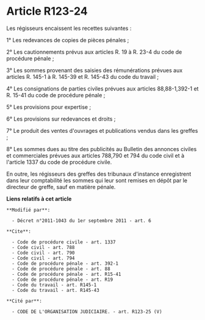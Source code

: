 # Article R123-24

Les régisseurs encaissent les recettes suivantes : 

1° Les redevances de copies de pièces pénales ; 

2° Les cautionnements prévus aux articles R. 19 à R. 23-4 du code de procédure pénale ; 

3° Les sommes provenant des saisies des rémunérations prévues aux articles R. 145-1 à R. 145-39 et R. 145-43 du code du
travail ; 

4° Les consignations de parties civiles prévues aux articles 88,88-1,392-1 et R. 15-41 du code de procédure pénale ; 

5° Les provisions pour expertise ; 

6° Les provisions sur redevances et droits ; 

7° Le produit des ventes d'ouvrages et publications vendus dans les greffes ; 

8° Les sommes dues au titre des publicités au Bulletin des annonces civiles et commerciales prévues aux articles 788,790 et
794 du code civil et à l'article 1337 du code de procédure civile. 

En outre, les régisseurs des greffes des tribunaux d'instance enregistrent dans leur comptabilité les sommes          qui
leur sont remises en dépôt par le directeur de greffe, sauf en matière pénale.

**Liens relatifs à cet article**

	**Modifié par**:

	  - Décret n°2011-1043 du 1er septembre 2011 - art. 6

	**Cite**:

	  - Code de procédure civile - art. 1337
	  - Code civil - art. 788
	  - Code civil - art. 790
	  - Code civil - art. 794
	  - Code de procédure pénale - art. 392-1
	  - Code de procédure pénale - art. 88
	  - Code de procédure pénale - art. R15-41
	  - Code de procédure pénale - art. R19
	  - Code du travail - art. R145-1
	  - Code du travail - art. R145-43

	**Cité par**:

	  - CODE DE L'ORGANISATION JUDICIAIRE. - art. R123-25 (V)
